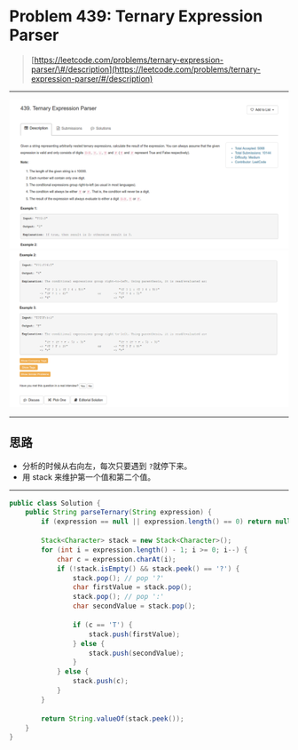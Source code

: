 # Problem 439: Ternary Expression Parser

> [https://leetcode.com/problems/ternary-expression-parser/\#/description](https://leetcode.com/problems/ternary-expression-parser/#/description)

---

![](/assets/439_0.png)![](/assets/439_1.png)

---

## 思路

* 分析的时候从右向左，每次只要遇到 `?`就停下来。
* 用 stack 来维护第一个值和第二个值。

----------

```java
public class Solution {
    public String parseTernary(String expression) {
        if (expression == null || expression.length() == 0) return null;
        
        Stack<Character> stack = new Stack<Character>();
        for (int i = expression.length() - 1; i >= 0; i--) {
            char c = expression.charAt(i);
            if (!stack.isEmpty() && stack.peek() == '?') {
                stack.pop(); // pop '?'
                char firstValue = stack.pop();
                stack.pop(); // pop ':'
                char secondValue = stack.pop();
                
                if (c == 'T') {
                    stack.push(firstValue);
                } else {
                    stack.push(secondValue);
                }
            } else {
                stack.push(c);
            }
        }
        
        return String.valueOf(stack.peek());
    }
}
```































